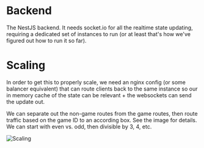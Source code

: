 # Backend

The NestJS backend. It needs socket.io for all the realtime state updating, requiring a dedicated set of instances to run (or at least that's how we've figured out how to run it so far).

# Scaling
In order to get this to properly scale, we need an nginx config (or some balancer equivalent) that can route clients back to the same instance so our in memory cache of the state can be relevant + the websockets can send the update out.

We can separate out the non-game routes from the game routes, then route traffic based on the game ID to an according box. See the image for details. We can start with even vs. odd, then divisible by 3, 4, etc.

![Scaling](https://github.com/user-attachments/assets/3b9d2d82-3d0f-4be9-a5bd-0047e7388e37)
